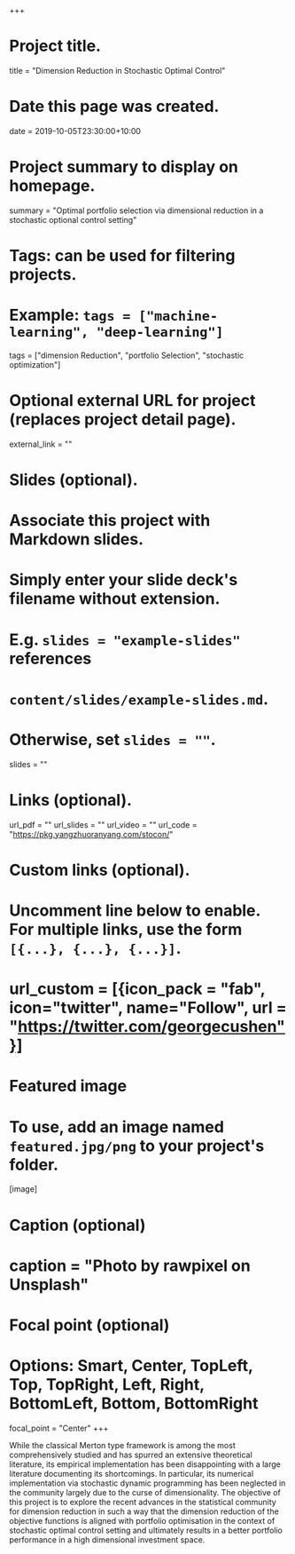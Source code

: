 +++
# Project title.
title = "Dimension Reduction in Stochastic Optimal Control"

# Date this page was created.
date = 2019-10-05T23:30:00+10:00

# Project summary to display on homepage.
summary = "Optimal portfolio selection via dimensional reduction in a stochastic optional control setting"

# Tags: can be used for filtering projects.
# Example: `tags = ["machine-learning", "deep-learning"]`
tags = ["dimension Reduction", "portfolio Selection", "stochastic optimization"]

# Optional external URL for project (replaces project detail page).
external_link = ""

# Slides (optional).
#   Associate this project with Markdown slides.
#   Simply enter your slide deck's filename without extension.
#   E.g. `slides = "example-slides"` references 
#   `content/slides/example-slides.md`.
#   Otherwise, set `slides = ""`.
slides = ""

# Links (optional).
url_pdf = ""
url_slides = ""
url_video = ""
url_code = "https://pkg.yangzhuoranyang.com/stocon/"

# Custom links (optional).
#   Uncomment line below to enable. For multiple links, use the form `[{...}, {...}, {...}]`.
# url_custom = [{icon_pack = "fab", icon="twitter", name="Follow", url = "https://twitter.com/georgecushen"}]

# Featured image
# To use, add an image named `featured.jpg/png` to your project's folder. 
[image]
  # Caption (optional)
  # caption = "Photo by rawpixel on Unsplash"
  
  # Focal point (optional)
  # Options: Smart, Center, TopLeft, Top, TopRight, Left, Right, BottomLeft, Bottom, BottomRight
  focal_point = "Center"
+++


While the classical Merton type framework is among the most comprehensively studied and has spurred an extensive theoretical literature, its empirical implementation has been disappointing with a large literature documenting its shortcomings. In particular, its numerical implementation via stochastic dynamic programming has been neglected in the community largely due to the curse of dimensionality. The objective of this project is to explore the recent advances in the statistical community for dimension reduction in such a way that the dimension reduction of the objective functions is aligned with portfolio optimisation in the context of stochastic optimal control setting and ultimately results in a better portfolio performance in a high dimensional investment space. 
